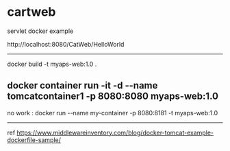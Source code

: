 # cartweb
servlet docker example 


http://localhost:8080/CatWeb/HelloWorld


------------------------
docker build -t myaps-web:1.0 .

docker container run -it -d --name tomcatcontainer1 -p 8080:8080 myaps-web:1.0
-----------------------------------------------------------------------------------
no work : docker run --name my-container -p 8080:8181 -t myaps-web:1.0

----------

ref
https://www.middlewareinventory.com/blog/docker-tomcat-example-dockerfile-sample/

